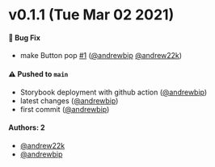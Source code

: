 # v0.1.1 (Tue Mar 02 2021)

#### 🐛 Bug Fix

- make Button pop [#1](https://github.com/andrew22k/learnstorybook-design-system/pull/1) ([@andrewbip](https://github.com/andrewbip) [@andrew22k](https://github.com/andrew22k))

#### ⚠️ Pushed to `main`

- Storybook deployment with github action ([@andrewbip](https://github.com/andrewbip))
- latest changes ([@andrewbip](https://github.com/andrewbip))
- first commit ([@andrewbip](https://github.com/andrewbip))

#### Authors: 2

- [@andrew22k](https://github.com/andrew22k)
- [@andrewbip](https://github.com/andrewbip)
